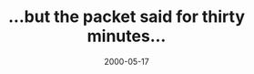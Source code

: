 ---
layout: base.njk
title : '...but the packet said for thirty minutes...' 
view_title : '...but the packet said for thirty minutes...' 
year : '2000' 
date : '2000-05-17' 
img_file : '/drawing/butthepacket.png' 
html_file : 'butthepacket' 
next_html : 'letsneverput.html' 
year_order : '314' 
permalink : "title/{{html_file}}.html"
---